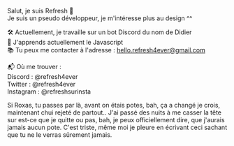 Salut, je suis Refresh 👋  
Je suis un pseudo développeur, je m'intéresse plus au design ^^  

🛠️ Actuellement, je travaille sur un bot Discord du nom de Didier  
🌱 J'apprends actuellement le Javascript  
📚 Tu peux me contacter à l'adresse : hello.refresh4ever@gmail.com  

📬 Où me trouver :  
Discord : @refresh4ever  
Twitter : @refresh4ever  
Instagram : @refreshsurinsta

Si Roxas, tu passes par là, avant on étais potes, bah, ça a changé je crois, maintenant chui rejeté de partout..
J'ai passé des nuits à me casser la tête sur est-ce que je quitte ou pas, bah, je peux officiellement dire, que j'aurais jamais aucun pote.
C'est triste, même moi je pleure en écrivant ceci sachant que tu ne le verras sûrement jamais.
